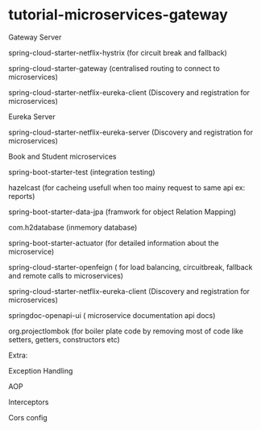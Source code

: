 # tutorial-microservices-gateway

Gateway Server

spring-cloud-starter-netflix-hystrix (for circuit break and fallback)

spring-cloud-starter-gateway (centralised routing to connect to microservices)

spring-cloud-starter-netflix-eureka-client (Discovery and registration for microservices)

Eureka Server

spring-cloud-starter-netflix-eureka-server (Discovery and registration for microservices)

Book and Student microservices

spring-boot-starter-test (integration testing)

hazelcast (for cacheing usefull when too mainy request to same api ex: reports)

spring-boot-starter-data-jpa (framwork for object Relation Mapping)

com.h2database (inmemory database)

spring-boot-starter-actuator (for detailed information about the microservice)

spring-cloud-starter-openfeign ( for load balancing, circuitbreak, fallback and remote calls to microservices)

spring-cloud-starter-netflix-eureka-client (Discovery and registration for microservices)

springdoc-openapi-ui ( microservice documentation api docs)

org.projectlombok (for boiler plate code by removing most of code like setters, getters, constructors etc)

Extra:

Exception Handling

AOP

Interceptors

Cors config




